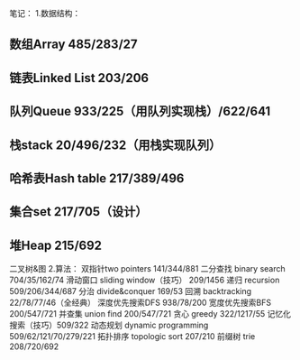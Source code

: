 笔记：
1.数据结构：
## 数组Array 485/283/27 
## 链表Linked List 203/206
## 队列Queue 933/225（用队列实现栈）/622/641

## 栈stack 20/496/232（用栈实现队列）

## 哈希表Hash table 217/389/496
## 集合set 217/705（设计）
## 堆Heap 215/692
二叉树&图
2.算法：
双指针two pointers 141/344/881
二分查找 binary search 704/35/162/74
滑动窗口 sliding window（技巧） 209/1456
递归 recursion 509/206/344/687
分治 divide&conquer 169/53
回溯 backtracking 22/78/77/46（全经典）
深度优先搜索DFS 938/78/200
宽度优先搜索BFS 200/547/721
并查集 union find 200/547/721
贪心 greedy 322/1217/55
记忆化搜索（技巧）509/322
动态规划 dynamic programming 509/62/121/70/279/221
拓扑排序 topologic sort 207/210
前缀树 trie 208/720/692